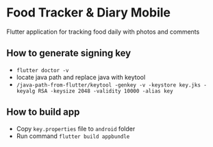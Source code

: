 # Food Tracker & Diary Mobile

Flutter application for tracking food daily with photos and comments

## How to generate signing key
* `flutter doctor -v`
* locate java path and replace java with keytool
* `/java-path-from-flutter/keytool -genkey -v -keystore key.jks -keyalg RSA -keysize 2048 -validity 10000 -alias key`

## How to build app
* Copy `key.properties` file to `android` folder
* Run command `flutter build appbundle`
